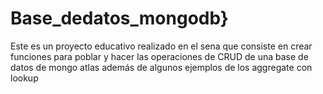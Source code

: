 # Base_dedatos_mongodb}

Este es un proyecto educativo realizado en el sena que consiste en crear funciones para poblar y hacer las operaciones de CRUD de una base de datos de mongo atlas además de algunos ejemplos de los aggregate con lookup
